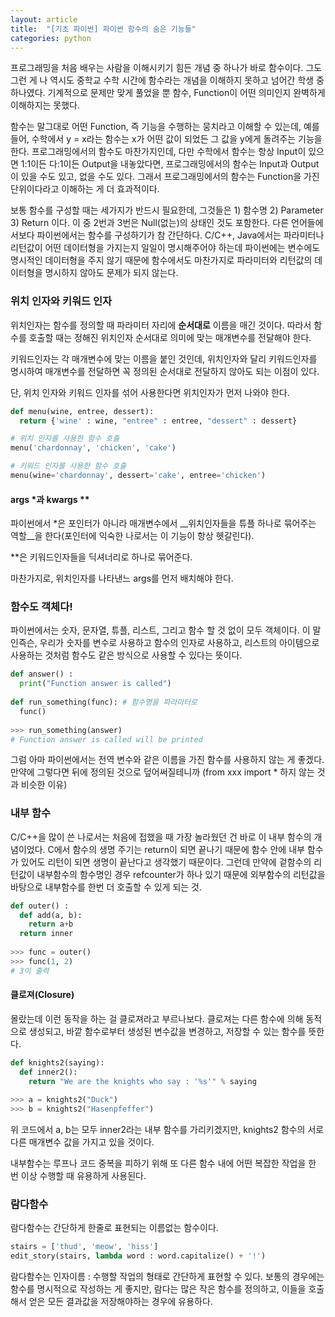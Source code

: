 ```yaml
---
layout: article
title:  "[기초 파이썬] 파이썬 함수의 숨은 기능들"
categories: python
---
```


프로그래밍을 처음 배우는 사람을 이해시키기 힘든 개념 중 하나가 바로 함수이다. 그도 그런 게 나 역시도 중학교 수학 시간에 함수라는 개념을 이해하지 못하고 넘어간 학생 중 하나였다. 기계적으로 문제만 맞게 풀었을 뿐 함수, Function이 어떤 의미인지 완벽하게 이해하지는 못했다.  

함수는 말그대로 어떤 Function, 즉 기능을 수행하는 뭉치라고 이해할 수 있는데, 예를 들어, 수학에서 y = x라는 함수는 x가 어떤 값이 되었든 그 값을 y에게 돌려주는 기능을 한다. 프로그래밍에서의 함수도 마찬가지인데, 다만 수학에서 함수는 항상 Input이 있으면 1:1이든 다:1이든 Output을 내놓았다면, 프로그래밍에서의 함수는 Input과 Output이 있을 수도 있고, 없을 수도 있다. 그래서 프로그래밍에서의 함수는 Function을 가진 단위이다라고 이해하는 게 더 효과적이다.  

보통 함수를 구성할 때는 세가지가 반드시 필요한데, 그것들은 1) 함수명 2) Parameter 3) Return 이다. 이 중 2번과 3번은 Null(없는)의 상태인 것도 포함한다. 다른 언어들에서보다 파이썬에서는 함수를 구성하기가 참 간단하다. C/C++, Java에서는 파라미터나 리턴값이 어떤 데이터형을 가지는지 일일이 명시해주어야 하는데 파이썬에는 변수에도 명시적인 데이터형을 주지 않기 때문에 함수에서도 마찬가지로 파라미터와 리턴값의 데이터형을 명시하지 않아도 문제가 되지 않는다.  


### 위치 인자와 키워드 인자
위치인자는 함수를 정의할 때 파라미터 자리에 __순서대로__ 이름을 매긴 것이다. 따라서 함수를 호출할 때는 정해진 위치인자 순서대로 의미에 맞는 매개변수를 전달해야 한다.  

키워드인자는 각  매개변수에 맞는 이름을 붙인 것인데, 위치인자와 달리 키워드인자를 명시하여 매개변수를 전달하면 꼭 정의된 순서대로 전달하지 않아도 되는 이점이 있다.  

단, 위치 인자와 키워드 인자를 섞어 사용한다면 위치인자가 먼저 나와야 한다.  

~~~python
def menu(wine, entree, dessert):
  return {'wine' : wine, "entree" : entree, "dessert" : dessert}

# 위치 인자를 사용한 함수 호출
menu('chardonnay', 'chicken', 'cake')

# 키워드 인자를 사용한 함수 호출
menu(wine='chardonnay', dessert='cake', entree='chicken')
~~~

####  args \*과 kwargs \*\*
파이썬에서 *은 포인터가 아니라 매개변수에서 __위치인자들을 튜플 하나로 묶어주는 역할__을 한다(포인터에 익숙한 나로서는 이 기능이 항상 헷갈린다).  

**은 키워드인자들을 딕셔너리로 하나로 묶어준다.  

마찬가지로, 위치인자를 나타낸느 args를 먼저 배치해야 한다.  


### 함수도 객체다!
파이썬에서는 숫자, 문자열, 튜플, 리스트, 그리고 함수 할 것 없이 모두 객체이다. 이 말인즉슨, 우리가 숫자를 변수로 사용하고 함수의 인자로 사용하고, 리스트의 아이템으로 사용하는 것처럼 함수도 같은 방식으로 사용할 수 있다는 뜻이다. 

~~~python
def answer() :
  print("Function answer is called")
  
def run_something(func): # 함수명을 파라미터로
  func()
  
>>> run_something(answer)
# Function answer is called will be printed
~~~

그럼 아마  파이썬에서는 전역 변수와 같은 이름을 가진 함수를 사용하지 않는 게 좋겠다. 만약에 그렇다면 뒤에 정의된 것으로 덮어써질테니까 (from xxx import * 하지 않는 것과 비슷한 이유)

### 내부 함수
C/C++을 많이 쓴 나로서는 처음에 접했을 때 가장 놀라웠던 건 바로 이 내부 함수의 개념이었다. C에서 함수의 생명 주기는 return이 되면 끝나기 때문에 함수 안에 내부 함수가 있어도 리턴이 되면 생명이 끝난다고 생각했기 때문이다. 그런데 만약에 겉함수의 리턴값이 내부함수의 함수명인 경우 refcounter가 하나 있기 때문에 외부함수의 리턴값을 바탕으로 내부함수를 한번 더 호출할 수 있게 되는 것.

~~~python
def outer() :
  def add(a, b):
    return a+b
  return inner
  
>>> func = outer()
>>> func(1, 2)
# 3이 출력
~~~
#### 클로져(Closure)
몰랐는데 이런 동작을 하는 걸 클로져라고 부르나보다. 클로져는 다른 함수에 의해 동적으로 생성되고, 바깥 함수로부터 생성된 변수값을 변경하고, 저장할 수 있는 함수를 뜻한다.

~~~python
def knights2(saying):
  def inner2():
    return "We are the knights who say : '%s'" % saying
    
>>> a = knights2("Duck") 
>>> b = knights2("Hasenpfeffer")
~~~

위 코드에서 a, b는 모두 inner2라는 내부 함수를 가리키겠지만, knights2 함수의 서로 다른 매개변수 값을 가지고 있을 것이다.  

내부함수는 루프나 코드 중복을 피하기 위해 또 다른 함수 내에 어떤 복잡한 작업을 한 번 이상 수행할 때 유용하게 사용된다.

### 람다함수
람다함수는 간단하게 한줄로 표현되는 이름없는 함수이다.
~~~python
stairs = ['thud', 'meow', 'hiss']
edit_story(stairs, lambda word : word.capitalize() + '!')
~~~
람다함수는  인자이름 : 수행할 작업의 형태로 간단하게 표현할 수 있다. 보통의 경우에는 함수를 명시적으로 작성하는 게 좋지만, 람다는 많은 작은 함수를 정의하고, 이들을 호출해서 얻은 모든 결과값을 저장해야하는 경우에 유용하다.